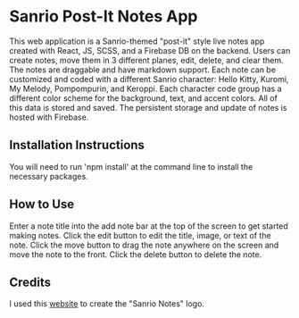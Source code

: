 # Sanrio Post-It Notes App
This web application is a Sanrio-themed "post-it" style live notes app created with React, JS, SCSS, and a Firebase DB on the backend. Users can create notes, move them in 3 different planes, edit, delete, and clear them. The notes are draggable and have markdown support. Each note can be customized and coded with a different Sanrio character: Hello Kitty, Kuromi, My Melody, Pompompurin, and Keroppi. Each character code group has a different color scheme for the background, text, and accent colors. All of this data is stored and saved. The persistent storage and update of notes is hosted with Firebase. 

## Installation Instructions
You will need to run 'npm install' at the command line to install the necessary packages.

## How to Use
Enter a note title into the add note bar at the top of the screen to get started making notes.
Click the edit button to edit the title, image, or text of the note.
Click the move button to drag the note anywhere on the screen and move the note to the front.
Click the delete button to delete the note.

## Credits
I used this [website](https://www.textstudio.com/) to create the "Sanrio Notes" logo.